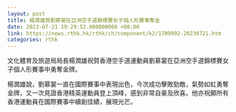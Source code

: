 ```yaml
---
layout: post
title: 楊潤雄賀劉慕裳在亞洲空手道錦標賽女子個人形賽事奪金
date: 2023-07-21 19:29:52.000000000 +08:00
link: https://news.rthk.hk/rthk/ch/component/k2/1709992-20230721.htm
categories: rthk
---
```


文化體育及旅遊局局長楊潤雄祝賀香港空手道運動員劉慕裳在亞洲空手道錦標賽女子個人形賽事中勇奪金牌。

楊潤雄說，劉慕裳一直在國際賽事中表現出色，今次成功擊敗勁敵，氣勢如虹勇奪金牌，又一次見證香港精英運動員登上頂峰，感到非常自豪及欣喜。他亦祝願所有香港運動員在國際賽事中續創佳績，展現光芒。

